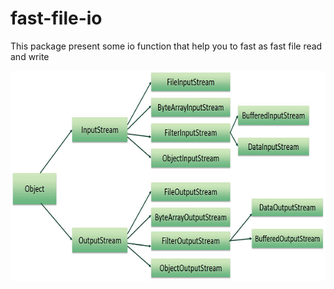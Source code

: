 # fast-file-io
This package present some io function that help you to fast as fast file read and write

![java file io](https://raw.githubusercontent.com/khazeshgar/fast-file-io/master/file_io.jpg)
